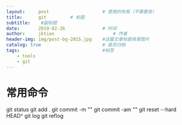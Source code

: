 ```yaml
---
layout:     post   				    # 使用的布局（不需要改）
title:      git			# 标题 
subtitle:  	 #副标题
date:       2019-02-26 				# 时间
author:     jktian 						# 作者
header-img: img/post-bg-2015.jpg 	#这篇文章标题背景图片
catalog: true 						# 是否归档
tags:								#标签
    - tools
    - git
---
```

# 常用命令
git status
git add .
git commit -m ""
git commit -am ""
git reset --hard HEAD^
git log
git reflog